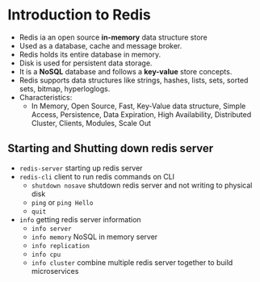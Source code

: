 # Introduction to Redis

- Redis ia an open source **in-memory** data structure store
- Used as a database, cache and message broker.
- Redis holds its entire database in memory.
- Disk is used for persistent data storage.
- It is a **NoSQL** database and follows a **key-value** store concepts.
- Redis supports data structures like strings, hashes, lists, sets, sorted sets, bitmap, hyperloglogs.
- Characteristics:
    - In Memory, Open Source, Fast, Key-Value data structure, Simple Access, Persistence, Data Expiration, High Availability, Distributed Cluster, Clients, Modules, Scale Out

## Starting and Shutting down redis server

- `redis-server` starting up redis server
- `redis-cli` client to run redis commands on CLI
    - `shutdown nosave` shutdown redis server and not writing to physical disk
    - `ping` or `ping Hello`
    - `quit`
- `info` getting redis server information
    - `info server`
    - `info memory` NoSQL in memory server
    - `info replication`
    - `info cpu`
    - `info cluster` combine multiple redis server together to build microservices

